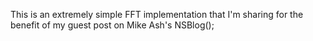 This is an extremely simple FFT implementation that I'm sharing for the benefit of my guest post on Mike Ash's NSBlog();

